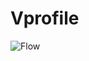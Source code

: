 # Vprofile

![Flow](https://github.com/Inigojeevan/Vprofile-/assets/114288468/9f5f68a4-ae94-4853-a5be-2cc05e8cd917)
